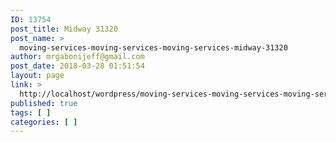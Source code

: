 ```yaml
---
ID: 13754
post_title: Midway 31320
post_name: >
  moving-services-moving-services-moving-services-midway-31320
author: mrgabonijeff@gmail.com
post_date: 2018-03-28 01:51:54
layout: page
link: >
  http://localhost/wordpress/moving-services-moving-services-moving-services-midway-31320/
published: true
tags: [ ]
categories: [ ]
---
```

